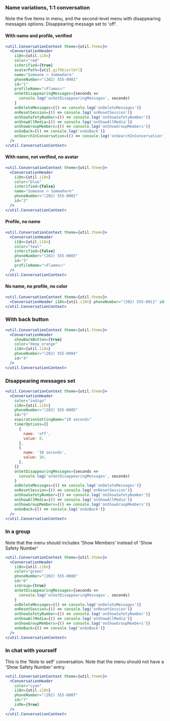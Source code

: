 ### Name variations, 1:1 conversation

Note the five items in menu, and the second-level menu with disappearing messages options. Disappearing message set to 'off'.

#### With name and profile, verified

```jsx
<util.ConversationContext theme={util.theme}>
  <ConversationHeader
    i18n={util.i18n}
    color="red"
    isVerified={true}
    avatarPath={util.gifObjectUrl}
    name="Someone 🔥 Somewhere"
    phoneNumber="(202) 555-0001"
    id="1"
    profileName="🔥Flames🔥"
    onSetDisappearingMessages={seconds =>
      console.log('onSetDisappearingMessages', seconds)
    }
    onDeleteMessages={() => console.log('onDeleteMessages')}
    onResetSession={() => console.log('onResetSession')}
    onShowSafetyNumber={() => console.log('onShowSafetyNumber')}
    onShowAllMedia={() => console.log('onShowAllMedia')}
    onShowGroupMembers={() => console.log('onShowGroupMembers')}
    onGoBack={() => console.log('onGoBack')}
    onSearchInConversation={() => console.log('onSearchInConversation')}
  />
</util.ConversationContext>
```

#### With name, not verified, no avatar

```jsx
<util.ConversationContext theme={util.theme}>
  <ConversationHeader
    i18n={util.i18n}
    color="blue"
    isVerified={false}
    name="Someone 🔥 Somewhere"
    phoneNumber="(202) 555-0002"
    id="2"
  />
</util.ConversationContext>
```

#### Profile, no name

```jsx
<util.ConversationContext theme={util.theme}>
  <ConversationHeader
    i18n={util.i18n}
    color="teal"
    isVerified={false}
    phoneNumber="(202) 555-0003"
    id="3"
    profileName="🔥Flames🔥"
  />
</util.ConversationContext>
```

#### No name, no profile, no color

```jsx
<util.ConversationContext theme={util.theme}>
  <ConversationHeader i18n={util.i18n} phoneNumber="(202) 555-0011" id="11" />
</util.ConversationContext>
```

### With back button

```jsx
<util.ConversationContext theme={util.theme}>
  <ConversationHeader
    showBackButton={true}
    color="deep_orange"
    i18n={util.i18n}
    phoneNumber="(202) 555-0004"
    id="4"
  />
</util.ConversationContext>
```

### Disappearing messages set

```jsx
<util.ConversationContext theme={util.theme}>
  <ConversationHeader
    color="indigo"
    i18n={util.i18n}
    phoneNumber="(202) 555-0005"
    id="5"
    expirationSettingName="10 seconds"
    timerOptions={[
      {
        name: 'off',
        value: 0,
      },
      {
        name: '10 seconds',
        value: 10,
      },
    ]}
    onSetDisappearingMessages={seconds =>
      console.log('onSetDisappearingMessages', seconds)
    }
    onDeleteMessages={() => console.log('onDeleteMessages')}
    onResetSession={() => console.log('onResetSession')}
    onShowSafetyNumber={() => console.log('onShowSafetyNumber')}
    onShowAllMedia={() => console.log('onShowAllMedia')}
    onShowGroupMembers={() => console.log('onShowGroupMembers')}
    onGoBack={() => console.log('onGoBack')}
  />
</util.ConversationContext>
```

### In a group

Note that the menu should includes 'Show Members' instead of 'Show Safety Number'

```jsx
<util.ConversationContext theme={util.theme}>
  <ConversationHeader
    i18n={util.i18n}
    color="green"
    phoneNumber="(202) 555-0006"
    id="6"
    isGroup={true}
    onSetDisappearingMessages={seconds =>
      console.log('onSetDisappearingMessages', seconds)
    }
    onDeleteMessages={() => console.log('onDeleteMessages')}
    onResetSession={() => console.log('onResetSession')}
    onShowSafetyNumber={() => console.log('onShowSafetyNumber')}
    onShowAllMedia={() => console.log('onShowAllMedia')}
    onShowGroupMembers={() => console.log('onShowGroupMembers')}
    onGoBack={() => console.log('onGoBack')}
  />
</util.ConversationContext>
```

### In chat with yourself

This is the 'Note to self' conversation. Note that the menu should not have a 'Show Safety Number' entry.

```jsx
<util.ConversationContext theme={util.theme}>
  <ConversationHeader
    color="cyan"
    i18n={util.i18n}
    phoneNumber="(202) 555-0007"
    id="7"
    isMe={true}
  />
</util.ConversationContext>
```
